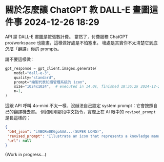 # 關於怎麼讓 ChatGPT 教 DALL-E 畫圖這件事 2024-12-26 18:29

API 請 DALL-E 畫圖是按張數計費。
當然了，付費服務 ChatGPT pro/workspace 也能畫，這樣做好處是不怕塞車。
壞處是其實你不太清楚它到底怎麼「翻譯」你的 prompts。

請不要這樣做：
```python
gpt_response = gpt_client.images.generate(
    model="dall-e-3",
    quality="standard",
    prompt="繪製代表知識管理系統的 icon",
    size="1024x1024",  # executed in 14.0s, finished 18:36:29 2024-12-26
    n=1,
)
```

這跟 API 呼叫 4o-mini 不太一樣、沒辦法自己設定 system prompt：它會按照自己的翻譯機去畫。
例如剛剛那段中文指令，實際上在 AI 眼中的 `revised_prompt` 是長這樣的：

```json
{
 "b64_json": "iVBORw0KGgoAAA...(SUPER LONG)",
 "revised_prompt": "Illustrate an icon that represents a knowledge management system. It could be a combination of a book symbolizing knowledge, a gear indicating system, and network lines showcasing management and connectivity.",
 "url": null
}
```

(Work in progress...)
